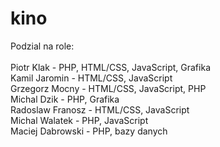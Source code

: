 # kino

Podzial na role:
<br><br>
Piotr Klak - PHP, HTML/CSS, JavaScript,  Grafika<br>
Kamil Jaromin - HTML/CSS, JavaScript<br>
Grzegorz Mocny - HTML/CSS, JavaScript, PHP<br>
Michal Dzik - PHP, Grafika<br>
Radoslaw Franosz - HTML/CSS, JavaScript<br>
Michal Walatek - PHP, JavaScript<br>
Maciej Dabrowski - PHP, bazy danych<br>
